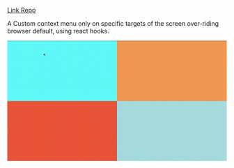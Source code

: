 [Link Repo](https://github.com/anandsimmy/custom-context-menu)

A Custom context menu only on specific targets of the screen over-riding browser default, using react hooks.

![custom-context-menu](https://github.com/anandsimmy/custom-context-menu/blob/main/public/contextmenu.gif)
